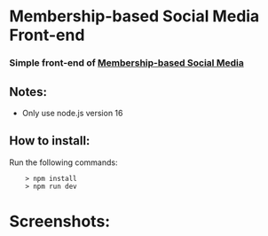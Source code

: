 # Membership-based Social Media Front-end

### Simple front-end of [Membership-based Social Media](https://github.com/MohammadShapouri/membership-based_social_media)


## Notes:
* Only use node.js version 16

## How to install:
Run the following commands:
```
    > npm install
    > npm run dev
```

# Screenshots:


